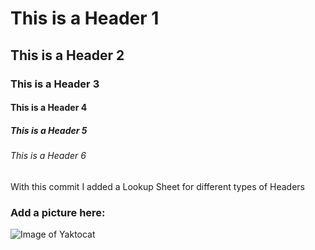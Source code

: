 # This is a Header 1
## This is a Header 2
### This is a Header 3
#### This is a Header 4
##### This is a Header 5
###### This is a Header 6
With this commit I added a Lookup Sheet for different types of Headers
### Add a picture here:
![Image of Yaktocat](https://octodex.github.com/images/yaktocat.png)

